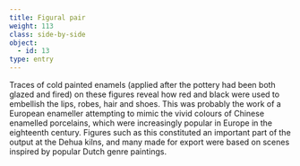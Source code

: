 ```yaml
---
title: Figural pair
weight: 113
class: side-by-side
object:
  - id: 13
type: entry
---
```


Traces of cold painted enamels (applied after the pottery had been both glazed and fired) on these figures reveal how red and black were used to embellish the lips, robes, hair and shoes. This was probably the work of a European enameller attempting to mimic the vivid colours of Chinese enamelled porcelains, which were increasingly popular in Europe in the eighteenth century. Figures such as this constituted an important part of the output at the Dehua kilns, and many made for export were based on scenes inspired by popular Dutch genre paintings.
